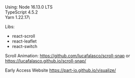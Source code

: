 Using:
Node 16.13.0 LTS\
TypeScript 4.5.2\
Yarn 1.22.17\

Libs:
- react-scroll
- react-leaflet
- react-switch

Scroll Animation: https://github.com/lucafalasco/scroll-snap or https://lucafalasco.github.io/scroll-snap/ 

Early Access Website https://part-io.github.io/visualize/

